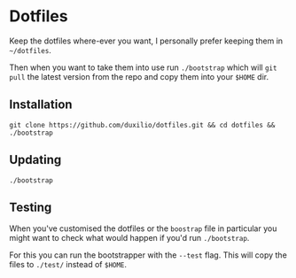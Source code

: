 Dotfiles
========

Keep the dotfiles where-ever you want, I personally prefer keeping them in `~/dotfiles`.

Then when you want to take them into use run `./bootstrap` which will `git pull` the latest version from the repo and copy them into your `$HOME` dir.

## Installation
```
git clone https://github.com/duxilio/dotfiles.git && cd dotfiles && ./bootstrap
```

## Updating
```
./bootstrap
```

## Testing
When you've customised the dotfiles or the `boostrap` file in particular you might want to check what would happen if you'd run `./bootstrap`.

For this you can run the bootstrapper with the `--test` flag. This will copy the files to `./test/` instead of `$HOME`.
